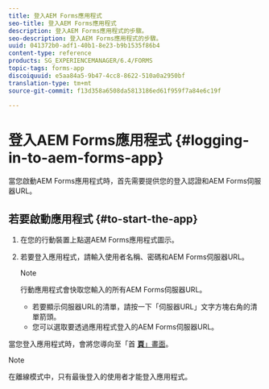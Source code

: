 ```yaml
---
title: 登入AEM Forms應用程式
seo-title: 登入AEM Forms應用程式
description: 登入AEM Forms應用程式的步驟。
seo-description: 登入AEM Forms應用程式的步驟。
uuid: 041372b0-adf1-40b1-8e23-b9b1535f86b4
content-type: reference
products: SG_EXPERIENCEMANAGER/6.4/FORMS
topic-tags: forms-app
discoiquuid: e5aa84a5-9b47-4cc8-8622-510a0a2950bf
translation-type: tm+mt
source-git-commit: f13d358a6508da5813186ed61f959f7a84e6c19f

---
```



# 登入AEM Forms應用程式 {#logging-in-to-aem-forms-app}

當您啟動AEM Forms應用程式時，首先需要提供您的登入認證和AEM Forms伺服器URL。

## 若要啟動應用程式 {#to-start-the-app}

1. 在您的行動裝置上點選AEM Forms應用程式圖示。
1. 若要登入應用程式，請輸入使用者名稱、密碼和AEM Forms伺服器URL。

   >[!NOTE]
   >
   >行動應用程式會快取您輸入的所有AEM Forms伺服器URL。
   >
   >* 若要顯示伺服器URL的清單，請按一下「伺服器URL」文字方塊右角的清單箭頭。
   >* 您可以選取要透過應用程式登入的AEM Forms伺服器URL。


當您登入應用程式時，會將您導向至「首 [**頁&#x200B;**」畫面](/help/forms/using/home-screen.md)。

>[!NOTE]
>
>在離線模式中，只有最後登入的使用者才能登入應用程式。
